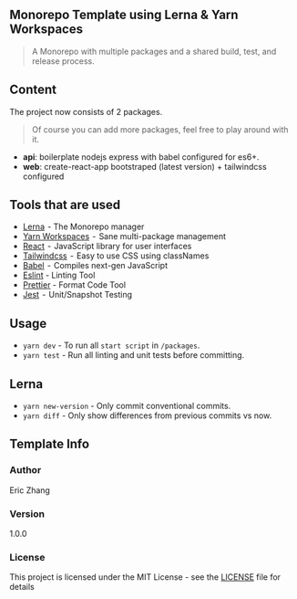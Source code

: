 ## Monorepo Template using Lerna & Yarn Workspaces

> A Monorepo with multiple packages and a shared build, test, and release process.

## Content

The project now consists of 2 packages.

> Of course you can add more packages, feel free to play around with it.

-   **api**: boilerplate nodejs express with babel configured for es6+.
-   **web**: create-react-app bootstraped (latest version) + tailwindcss configured

## Tools that are used

-   [Lerna](https://lernajs.io/)  - The Monorepo manager
-   [Yarn Workspaces](https://yarnpkg.com/lang/en/docs/workspaces/)  -  Sane multi-package management
-   [React](https://reactjs.org/)  -  JavaScript library for user interfaces
-   [Tailwindcss](https://tailwindcss.com/)  -  Easy to use CSS using classNames
-   [Babel](https://babeljs.io/)  -  Compiles next-gen JavaScript
-   [Eslint](https://eslint.org/) - Linting Tool
-   [Prettier](https://prettier.io/) - Format Code Tool
-   [Jest](https://jestjs.io/)  -  Unit/Snapshot Testing

## Usage

-   `yarn dev` - To run all `start script` in `/packages`.
-   `yarn test` - Run all linting and unit tests before committing.

## Lerna

-   `yarn new-version` - Only commit conventional commits.
-   `yarn diff` - Only show differences from previous commits vs now.

## Template Info

### Author

Eric Zhang

### Version

1.0.0

### License

This project is licensed under the MIT License - see the [LICENSE](LICENSE) file for details
